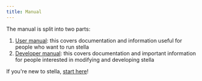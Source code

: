 ```yaml
---
title: Manual
---
```


The manual is split into two parts:

1. [User manual](user_manual/index.html): this covers documentation and information useful for
   people who want to run stella
2. [Developer manual](developer_manual/index.html): this covers documentation and
   important information for people interested in modifying and developing stella

If you're new to stella, [start here](user_manual/index.html)!

<!-- Local Variables: -->
<!-- mode: gfm -->
<!-- fill-column: 90 -->
<!-- End: -->

